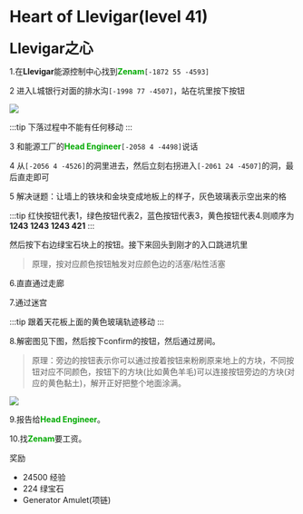 # Heart of Llevigar(level 41)
<span style="font-size: 25px;">**Llevigar之心**</span>

1.在**Llevigar**能源控制中心找到<font color=00AA00>**Zenam**</font>`[-1872 55 -4593]`

2 进入L城银行对面的排水沟`[-1998 77 -4507]`，站在坑里按下按钮

![](../../.vuepress/public/assets/img/lvl41-1.jpg)

:::tip
下落过程中不能有任何移动
:::

3 和能源工厂的<font color=00AA00>**Head Engineer**</font>`[-2058 4 -4498]`说话

4 从`[-2056 4 -4526]`的洞里进去，然后立刻右拐进入`[-2061 24 -4507]`的洞，最后直走即可

5 解决谜题：让墙上的铁块和金块变成地板上的样子，灰色玻璃表示空出来的格

:::tip
红快按钮代表1，绿色按钮代表2，蓝色按钮代表3，黄色按钮代表4.则顺序为**1243 1243 1243 421**
:::

然后按下右边绿宝石块上的按钮。接下来回头到刚才的入口跳进坑里

>原理，按对应颜色按钮触发对应颜色边的活塞/粘性活塞

6.直直通过走廊

7.通过迷宫

:::tip
跟着天花板上面的黄色玻璃轨迹移动
:::

8.解密图见下图，然后按下confirm的按钮，然后通过房间。
>原理：旁边的按钮表示你可以通过按着按钮来粉刷原来地上的方块，不同按钮对应不同颜色，按钮下的方块(比如黄色羊毛)可以连接按钮旁边的方块(对应的黄色黏土)，解开正好把整个地面涂满。

![](../../.vuepress/public/assets/img/lvl41-2.jpg)

9.报告给<font color=00AA00>**Head Engineer**</font>。

10.找<font color=00AA00>**Zenam**</font>要工资。

奖励

+ 24500 经验
+ 224 绿宝石
+ Generator Amulet(项链)
